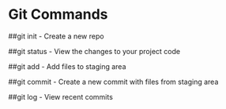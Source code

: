 # Git Commands

##git init - Create a new repo

##git status - View the changes to your project code

##git add - Add files to staging area

##git commit - Create a new commit with files from staging area

##git log - View recent commits
